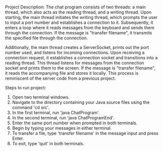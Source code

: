 Project Description: 
The chat program consists of two threads: a main thread, which also acts as the reading thread, and a writing thread. Upon starting, the main thread initiates the writing thread, which prompts the user to input a port number and establishes a connection to it. Subsequently, it enters a loop where it reads messages from the keyboard and sends them through the connection. If the message is "transfer filename", it transmits the specified file through the connection.

Additionally, the main thread creates a ServerSocket, prints out the port number used, and listens for incoming connections. Upon receiving a connection request, it establishes a connection socket and transitions into a reading thread. This thread listens for messages from the connection socket and prints them to the screen. If the message is "transfer filename", it reads the accompanying file and stores it locally. This process is reminiscent of the server code from a previous project.

Steps to run project:

1. Open two terminal windows.
2. Navigate to the directory containing your Java source files using the command 'cd src'.
3. In the first terminal, run 'java ChatProgram'.
4. In the second terminal, run 'java ChatProgramEnd'.
5. Enter the same port number when prompted in both terminals.
6. Begin by typing your messages in either terminal.
7. To transfer a file, type 'transfer filename' in the message input and press Enter.
8. To exit, type 'quit' in both terminals.
